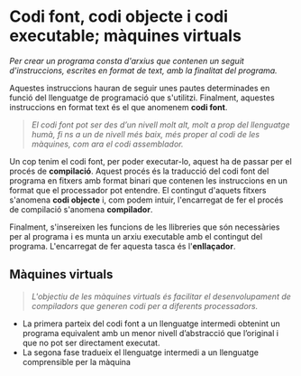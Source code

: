 # Codi font, codi objecte i codi executable; màquines virtuals

*Per crear un programa consta d'arxius que contenen un seguit d'instruccions, escrites en format de text, amb la finalitat del programa.*

Aquestes instruccions hauran de seguir unes pautes determinades en funció del llenguatge de programació que s'utilitzi. Finalment, aquestes instruccions en format text és el que anomenem **codi font**.

> *El codi font pot ser des d’un nivell molt alt, molt a prop del llenguatge humà, fi ns a un de nivell més baix, més proper al codi de les màquines, com ara el codi assemblador.*

Un cop tenim el codi font, per poder executar-lo, aquest ha de passar per el procés de **compilació**. Aquest procés és la traducció del codi font del programa en fitxers amb format binari que contenen les instruccions en un format que el processador pot entendre. El contingut d'aquets fitxers s'anomena **codi objecte** i, com podem intuir, l'encarregat de fer el procés de compilació s'anomena **compilador**.

Finalment, s'insereixen les funcions de les llibreries que són necessàries per al programa i es munta un arxiu executable amb el contingut del programa. L'encarregat de fer aquesta tasca és l'**enllaçador**.

## Màquines virtuals   

> *L'objectiu de les màquines virtuals és facilitar el desenvolupament de compiladors que generen codi per a diferents processadors.*

* La primera parteix del codi font a un llenguatge intermedi obtenint un programa equivalent amb un menor nivell d’abstracció que l’original i que no pot ser directament executat.
* La segona fase tradueix el llenguatge intermedi a un llenguatge comprensible per la màquina
